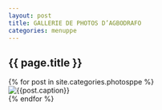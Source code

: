 ```yaml
---
layout: post
title: GALLERIE DE PHOTOS D’AGBODRAFO
categories: menuppe
---
```


## {{ page.title }}

<div id="sliderFrame" markdown="1">
<div id="slider" markdown="1">
{% for post in site.categories.photosppe %}
 <div class="figure" markdown="1">
  <img alt="{{post.caption}}" src="{{ post.image }}" title="{{post.imagetitle}}"/>
 </div>
{% endfor %}
</div>
</div>